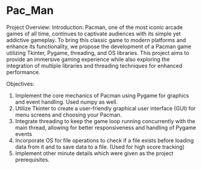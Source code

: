 # Pac_Man
Project Overview:
Introduction: Pacman, one of the most iconic arcade games of all time, continues to captivate audiences with its simple yet addictive gameplay. To bring this classic game to modern platforms and enhance its functionality, we propose the development of a Pacman game utilizing Tkinter, Pygame, threading, and OS libraries. This project aims to provide an immersive gaming experience while also exploring the integration of multiple libraries and threading techniques for enhanced performance.

Objectives:
1. Implement the core mechanics of Pacman using Pygame for graphics and event handling. Used numpy as well.
2. Utilize Tkinter to create a user-friendly graphical user interface (GUI) for menu screens and choosing your Pacman.
3. Integrate threading to keep the game loop running concurrently with the main thread, allowing for better responsiveness and handling of Pygame events
4. Incorporate OS for file operations to check if a file exists before loading data from it and to save data to a file. (Used for high score tracking)
5. Implement other minute details which were given as the project prerequisites.
